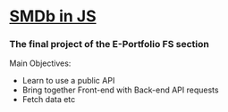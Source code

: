 # [SMDb in JS](https://devbdarius.github.io/smdb-in-JS/)

### The final project of the E-Portfolio FS section

Main Objectives:
* Learn to use a public API
* Bring together Front-end with Back-end API requests
* Fetch data etc
